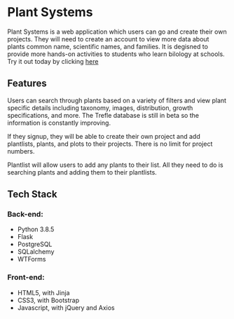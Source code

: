 # Plant Systems
Plant Systems is a web application which users can go and create their own projects. They will need to create an account to view more
data about plants common name, scientific names, and families. It is degisned to provide more hands-on activities to students who learn 
bilology at schools. 
Try it out today by clicking [here](https://plant-systems.herokuapp.com/)

## Features
Users can search through plants based on a variety of filters and view plant specific details including taxonomy, images, distribution, growth specifications, and more. The Trefle database is still in beta so the information is constantly improving.

If they signup, they will be able to create their own project and add plantlists, plants, and plots to their projects. There is no limit
for project numbers. 

Plantlist will allow users to add any plants to their list. All they need to do is searching plants and adding them to their plantlists.


## Tech Stack
### Back-end:
 - Python 3.8.5 
 - Flask
 - PostgreSQL
 - SQLalchemy
 - WTForms
 
### Front-end:
 - HTML5, with Jinja
 - CSS3, with Bootstrap
 - Javascript, with jQuery and Axios


